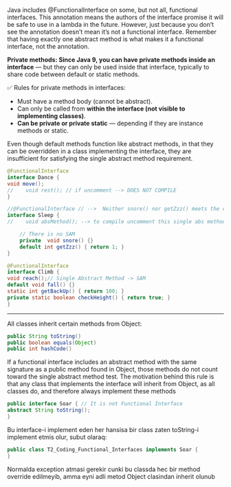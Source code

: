 Java includes @FunctionalInterface on some, but not all, functional interfaces. This
annotation means the authors of the interface promise it will be safe to use in a lambda
in the future. However, just because you don’t see the annotation doesn’t mean it’s not a
functional interface. Remember that having exactly one abstract method is what makes it a
functional interface, not the annotation.

**Private methods: Since Java 9, you can have private methods inside an interface** — but they can only be used inside that interface, typically to share code between default or static methods.

✅ Rules for private methods in interfaces:
- Must have a method body (cannot be abstract).
- Can only be called from **within the interface (not visible to implementing classes)**.
- **Can be private or private static** — depending if they are instance methods or static.

Even though default methods function like abstract methods, in that they can be overridden in a class implementing the interface, they
are insufficient for satisfying the single abstract method requirement.


```java
@FunctionalInterface
interface Dance {
void move();
//    void rest(); // if uncomment --> DOES NOT COMPILE
}

//@FunctionalInterface // -->  Neither snore() nor getZzz() meets the criteria of a single abstract method
interface Sleep {
//    void absMethod(); --> to compile uncomment this single abs method

    // There is no SAM
    private  void snore() {}
    default int getZzz() { return 1; }
}

@FunctionalInterface
interface Climb {
void reach();// Single Abstract Method -> SAM
default void fall() {}
static int getBackUp() { return 100; }
private static boolean checkHeight() { return true; }
}
```
---
All classes inherit certain methods from Object:
```java
public String toString()
public boolean equals(Object)
public int hashCode()
```
If a functional interface includes an abstract method with the same signature as a public method found in Object, those methods do not count
toward the single abstract method test. The motivation behind this rule is that any class that
implements the interface will inherit from Object, as all classes do, and therefore always
implement these methods
```java
public interface Soar { // It is not Functional Interface
abstract String toString();
}
```

Bu interface-i implement eden her hansisa bir class zaten toString-i implement etmis olur, subut olaraq:
```java
public class T2_Coding_Functional_Interfaces implements Soar {
}
```
Normalda exception atmasi gerekir cunki bu classda hec bir method override edilmeyib, amma eyni adli metod Object clasindan inherit olunub